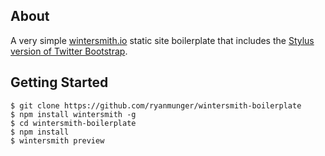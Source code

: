 ## About

A very simple [wintersmith.io](https://github.com/jnordberg/wintersmith) static site boilerplate that includes the [Stylus version of Twitter Bootstrap](https://github.com/Acquisio/bootstrap-stylus).

## Getting Started

    $ git clone https://github.com/ryanmunger/wintersmith-boilerplate
    $ npm install wintersmith -g
    $ cd wintersmith-boilerplate
    $ npm install
    $ wintersmith preview
